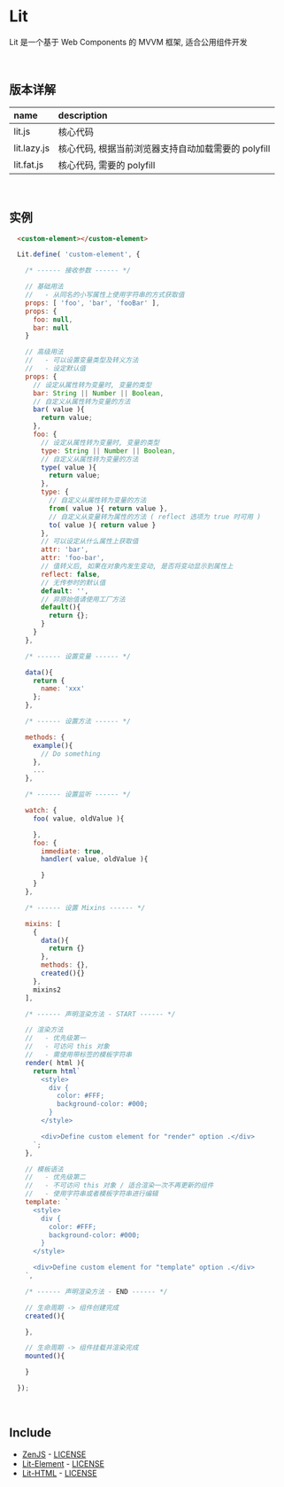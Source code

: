 # Lit
Lit 是一个基于 Web Components 的 MVVM 框架, 适合公用组件开发

<br>

## 版本详解
| name        | description |
| :-          | :-          |
| lit.js      | 核心代码 |
| lit.lazy.js | 核心代码, 根据当前浏览器支持自动加载需要的 polyfill |
| lit.fat.js  | 核心代码, 需要的 polyfill |

<br>

## 实例
```html
  <custom-element></custom-element>
```
```js
  Lit.define( 'custom-element', {

    /* ------ 接收参数 ------ */

    // 基础用法
    //   - 从同名的小写属性上使用字符串的方式获取值
    props: [ 'foo', 'bar', 'fooBar' ],
    props: {
      foo: null,
      bar: null
    }

    // 高级用法
    //   - 可以设置变量类型及转义方法
    //   - 设定默认值
    props: {
      // 设定从属性转为变量时, 变量的类型
      bar: String || Number || Boolean,
      // 自定义从属性转为变量的方法
      bar( value ){
        return value;
      },
      foo: {
        // 设定从属性转为变量时, 变量的类型
        type: String || Number || Boolean,
        // 自定义从属性转为变量的方法
        type( value ){
          return value;
        },
        type: {
          // 自定义从属性转为变量的方法
          from( value ){ return value },
          // 自定义从变量转为属性的方法 ( reflect 选项为 true 时可用 )
          to( value ){ return value }
        },
        // 可以设定从什么属性上获取值
        attr: 'bar',
        attr: 'foo-bar',
        // 值转义后, 如果在对象内发生变动, 是否将变动显示到属性上
        reflect: false,
        // 无传参时的默认值
        default: '',
        // 非原始值请使用工厂方法
        default(){
          return {};
        }
      }
    },

    /* ------ 设置变量 ------ */

    data(){
      return {
        name: 'xxx'
      };
    },

    /* ------ 设置方法 ------ */

    methods: {
      example(){
        // Do something
      },
      ...
    },

    /* ------ 设置监听 ------ */

    watch: {
      foo( value, oldValue ){

      },
      foo: {
        immediate: true,
        handler( value, oldValue ){

        }
      }
    },

    /* ------ 设置 Mixins ------ */

    mixins: [
      {
        data(){
          return {}
        },
        methods: {},
        created(){}
      },
      mixins2
    ],

    /* ------ 声明渲染方法 - START ------ */

    // 渲染方法
    //   - 优先级第一
    //   - 可访问 this 对象
    //   - 需使用带标签的模板字符串
    render( html ){
      return html`
        <style>
          div {
            color: #FFF;
            background-color: #000;
          }
        </style>

        <div>Define custom element for "render" option .</div>
      `;
    },

    // 模板语法
    //   - 优先级第二
    //   - 不可访问 this 对象 / 适合渲染一次不再更新的组件
    //   - 使用字符串或者模板字符串进行编辑
    template: `
      <style>
        div {
          color: #FFF;
          background-color: #000;
        }
      </style>

      <div>Define custom element for "template" option .</div>
    `,

    /* ------ 声明渲染方法 - END ------ */

    // 生命周期 -> 组件创建完成
    created(){

    },

    // 生命周期 -> 组件挂载并渲染完成
    mounted(){

    }

  });
```

<br>

## Include
  - [ZenJS](https://github.com/MoomFE/ZenJS) \- [LICENSE](https://github.com/MoomFE/ZenJS/blob/master/LICENSE)
  - [Lit-Element](https://github.com/Polymer/lit-element) \- [LICENSE](https://github.com/Polymer/lit-element/blob/master/LICENSE)
  - [Lit-HTML](https://github.com/Polymer/lit-html) \- [LICENSE](https://github.com/Polymer/lit-html/blob/master/LICENSE)